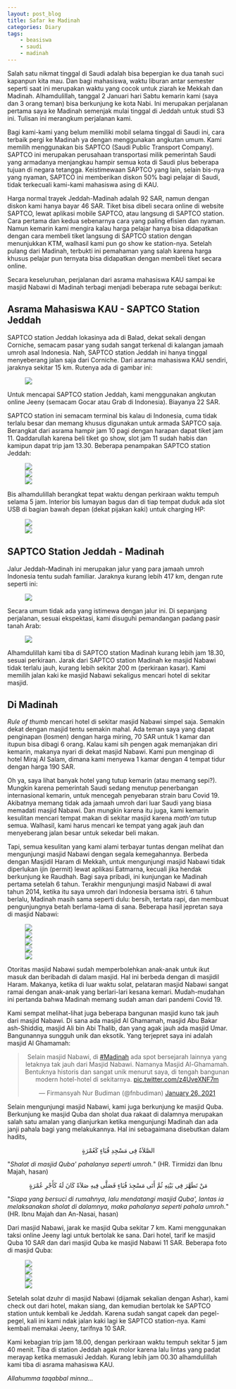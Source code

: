 ```yaml
---
layout: post_blog
title: Safar ke Madinah
categories: Diary
tags:
    - beasiswa
    - saudi
    - madinah
---
```


Salah satu nikmat tinggal di Saudi adalah bisa bepergian ke dua tanah suci kapanpun kita mau. Dan bagi mahasiswa, waktu liburan antar semester seperti saat ini merupakan waktu yang cocok untuk ziarah ke Mekkah dan Madinah. Alhamdulillah, tanggal 2 Januari hari Sabtu kemarin kami (saya dan 3 orang teman) bisa berkunjung ke kota Nabi. Ini merupakan perjalanan pertama saya ke Madinah semenjak mulai tinggal di Jeddah untuk studi S3 ini. Tulisan ini merangkum perjalanan kami.

Bagi kami-kami yang belum memiliki mobil selama tinggal di Saudi ini, cara terbaik pergi ke Madinah ya dengan menggunakan angkutan umum. Kami memilih menggunakan bis SAPTCO (Saudi Public Transport Company). SAPTCO ini merupakan perusahaan transportasi milik pemerintah Saudi yang armadanya menjangkau hampir semua kota di Saudi plus beberapa tujuan di negara tetangga. Keistimewaan SAPTCO yang lain, selain bis-nya yang nyaman, SAPTCO ini memberikan diskon 50% bagi pelajar di Saudi, tidak terkecuali kami-kami mahasiswa asing di KAU. 

Harga normal trayek Jeddah-Madinah adalah 92 SAR, namun dengan diskon kami hanya bayar 46 SAR. Tiket bisa dibeli secara online di website SAPTCO, lewat aplikasi mobile SAPTCO, atau langsung di SAPTCO station. Cara pertama dan kedua sebenarnya cara yang paling efisien dan nyaman. Namun kemarin kami mengira kalau harga pelajar hanya bisa didapatkan dengan cara membeli tiket langsung di SAPTCO station dengan menunjukkan KTM, walhasil kami pun go show ke station-nya. Setelah pulang dari Madinah, terbukti ini pemahaman yang salah karena harga khusus pelajar pun ternyata bisa didapatkan dengan membeli tiket secara online.

Secara keseluruhan, perjalanan dari asrama mahasiswa KAU sampai ke masjid Nabawi di Madinah terbagi menjadi beberapa rute sebagai berikut:

## Asrama Mahasiswa KAU - SAPTCO Station Jeddah

SAPTCO station Jeddah lokasinya ada di Balad, dekat sekali dengan Corniche, semacam pasar yang sudah sangat terkenal di kalangan jamaah umroh asal Indonesia. Nah, SAPTCO station Jeddah ini hanya tinggal menyeberang jalan saja dari Corniche. Dari asrama mahasiswa KAU sendiri, jaraknya sekitar 15 km. Rutenya ada di gambar ini:

<figure>
    <a href="https://lh3.googleusercontent.com/JTEjTyCDAtk9lNe9QWS184vAMakqFMdAT5rQJVv5QymVIkj0PwDRq9Tk_0fsa5qMcrDTnRtGZoMBOrJ913JiKOrefKHqL_uN_iBZhnLF40CkXVSI3N9U7uqYH89kNXnKxXbczdoTmQ=w2400?source=screenshot.guru"> <img src="https://lh3.googleusercontent.com/JTEjTyCDAtk9lNe9QWS184vAMakqFMdAT5rQJVv5QymVIkj0PwDRq9Tk_0fsa5qMcrDTnRtGZoMBOrJ913JiKOrefKHqL_uN_iBZhnLF40CkXVSI3N9U7uqYH89kNXnKxXbczdoTmQ=w600-h315-p-k" /> </a>
</figure>

Untuk mencapai SAPTCO station Jeddah, kami menggunakan angkutan online Jeeny (semacam Gocar atau Grab di Indonesia). Biayanya 22 SAR.

SAPTCO station ini semacam terminal bis kalau di Indonesia, cuma tidak terlalu besar dan memang khusus digunakan untuk armada SAPTCO saja. Berangkat dari asrama hampir jam 10 pagi dengan harapan dapat tiket jam 11. Qaddarullah karena beli tiket go show, slot jam 11 sudah habis dan kamipun dapat trip jam 13.30. Beberapa penampakan SAPTCO station Jeddah:

<figure>
    <a href="https://lh3.googleusercontent.com/HZ8V5RXm99uLJe9CVqSi903BazcimVYtlj2UaLtfGasYmRIJVabEoH5xJOuXeR9p9VoR5mO4jwoUX_1DTrHO6vJLHyKnFXtuiKQ0XEff2UI5zQObejRd89zeVkh4_-38SGfHeOOtDQ=w2400?source=screenshot.guru"> <img src="https://lh3.googleusercontent.com/HZ8V5RXm99uLJe9CVqSi903BazcimVYtlj2UaLtfGasYmRIJVabEoH5xJOuXeR9p9VoR5mO4jwoUX_1DTrHO6vJLHyKnFXtuiKQ0XEff2UI5zQObejRd89zeVkh4_-38SGfHeOOtDQ=w600-h315-p-k" /> </a><br>
    <a href="https://lh3.googleusercontent.com/pOsYGgR1vLHSdeE5IeLN8hacoPBFPCOzQxWcKlp9jNw4eGKYrUISQkLFcANpfyooNe61tzOFbK_nW9YHxXgJtZAQsCfKSADF_jH89Ul4ASpEqoqzAuyf-GAbh5XG1T3oV51BoaNktQ=w2400?source=screenshot.guru"> <img src="https://lh3.googleusercontent.com/pOsYGgR1vLHSdeE5IeLN8hacoPBFPCOzQxWcKlp9jNw4eGKYrUISQkLFcANpfyooNe61tzOFbK_nW9YHxXgJtZAQsCfKSADF_jH89Ul4ASpEqoqzAuyf-GAbh5XG1T3oV51BoaNktQ=w600-h315-p-k" /> </a><br>
    <a href="https://lh3.googleusercontent.com/FsjT0g6DqgD4Ehm3tWoGXOVJbrXIxarc_EH3ZCPnOp7GOB8X6-UDQjijl5shGYlhfY8Mhr05g6tRdeiOFoVs8AlTtyRa_31khX6PxEJZXiuZ5URrdJEP8CyAj0TZh3SaG_t__nPc6w=w2400?source=screenshot.guru"> <img src="https://lh3.googleusercontent.com/FsjT0g6DqgD4Ehm3tWoGXOVJbrXIxarc_EH3ZCPnOp7GOB8X6-UDQjijl5shGYlhfY8Mhr05g6tRdeiOFoVs8AlTtyRa_31khX6PxEJZXiuZ5URrdJEP8CyAj0TZh3SaG_t__nPc6w=w600-h315-p-k" /> </a>
</figure>

Bis alhamdulillah berangkat tepat waktu dengan perkiraan waktu tempuh selama 5 jam. Interior bis lumayan bagus dan di tiap tempat duduk ada slot USB di bagian bawah depan (dekat pijakan kaki) untuk charging HP:

<figure>
    <a href="https://lh3.googleusercontent.com/c9flqx_OAuRW_j95qp3zj2VxtlT9OOVtZ6xqtlNgHLYRnsrYlkrLWaeE2hUerzwpKIALVVDg9cKcYbFju_ze9U0bzUXmB7Q44ii_bQo3W7X8icHt0jix7lN6GvyD0d_iP3h3Clp4xg=w2400?source=screenshot.guru"> <img src="https://lh3.googleusercontent.com/c9flqx_OAuRW_j95qp3zj2VxtlT9OOVtZ6xqtlNgHLYRnsrYlkrLWaeE2hUerzwpKIALVVDg9cKcYbFju_ze9U0bzUXmB7Q44ii_bQo3W7X8icHt0jix7lN6GvyD0d_iP3h3Clp4xg=w600-h315-p-k" /> </a><br>
    <a href="https://lh3.googleusercontent.com/kRsf7kcSDNzni3s3bH_p6KuJnwSKE_aJCmifmxTQ0mPffLxdG5lMql_IsIRBjo5wtOAVBQJLNjG-XLvXXtcboK7ZuvypjkxDnpilF31-9Cy8cCEGbC4vV9WLHPP8zrdbVfYDFnaeCg=w2400?source=screenshot.guru"> <img src="https://lh3.googleusercontent.com/kRsf7kcSDNzni3s3bH_p6KuJnwSKE_aJCmifmxTQ0mPffLxdG5lMql_IsIRBjo5wtOAVBQJLNjG-XLvXXtcboK7ZuvypjkxDnpilF31-9Cy8cCEGbC4vV9WLHPP8zrdbVfYDFnaeCg=w600-h315-p-k" /> </a>
</figure>

## SAPTCO Station Jeddah - Madinah

Jalur Jeddah-Madinah ini merupakan jalur yang para jamaah umroh Indonesia tentu sudah familiar. Jaraknya kurang lebih 417 km, dengan rute seperti ini:

<figure>
    <a href="https://lh3.googleusercontent.com/39xKaqUutEPYU5T3Z0w5bOVZiOtVUoMhSNjPK44ENI0KpQNI-QmauppAns1ed5TPxzjcQrUqP95oyQl9PDRnyADJrInm9DfMytSou079KcM3c5i5Wyo3gIdTYOaJqSAQAkKrY36bzw=w2400?source=screenshot.guru"> <img src="https://lh3.googleusercontent.com/39xKaqUutEPYU5T3Z0w5bOVZiOtVUoMhSNjPK44ENI0KpQNI-QmauppAns1ed5TPxzjcQrUqP95oyQl9PDRnyADJrInm9DfMytSou079KcM3c5i5Wyo3gIdTYOaJqSAQAkKrY36bzw=w600-h315-p-k" /> </a>
</figure>

Secara umum tidak ada yang istimewa dengan jalur ini. Di sepanjang perjalanan, sesuai ekspektasi, kami disuguhi pemandangan padang pasir tanah Arab:

<figure>
    <a href="https://lh3.googleusercontent.com/XO-PTJRHGTrtvqM12PSy96OVV2S_i2I31EHYhjm6sZUa_zSiiJ3jUfkuS-2h97h8kNSvpDnAfRYZr_O6WZVd0sUAI5wrd-hIViWIC9FyhTdSo5Q9xx1Gd5TMJTgZ15yxiKhFUGsMVQ=w2400?source=screenshot.guru"> <img src="https://lh3.googleusercontent.com/XO-PTJRHGTrtvqM12PSy96OVV2S_i2I31EHYhjm6sZUa_zSiiJ3jUfkuS-2h97h8kNSvpDnAfRYZr_O6WZVd0sUAI5wrd-hIViWIC9FyhTdSo5Q9xx1Gd5TMJTgZ15yxiKhFUGsMVQ=w600-h315-p-k" /> </a>
</figure>

Alhamdulillah kami tiba di SAPTCO station Madinah kurang lebih jam 18.30, sesuai perkiraan. Jarak dari SAPTCO station Madinah ke masjid Nabawi tidak terlalu jauh, kurang lebih sekitar 200 m (perkiraan kasar). Kami memilih jalan kaki ke masjid Nabawi sekaligus mencari hotel di sekitar masjid.

## Di Madinah

*Rule of thumb* mencari hotel di sekitar masjid Nabawi simpel saja. Semakin dekat dengan masjid tentu semakin mahal. Ada teman saya yang dapat penginapan (losmen) dengan harga miring, 70 SAR untuk 1 kamar dan itupun bisa dibagi 6 orang. Kalau kami sih pengen agak memanjakan diri kemarin, makanya nyari di dekat masjid Nabawi. Kami pun menginap di hotel Miraj Al Salam, dimana kami menyewa 1 kamar dengan 4 tempat tidur dengan harga 190 SAR.

Oh ya, saya lihat banyak hotel yang tutup kemarin (atau memang sepi?). Mungkin karena pemerintah Saudi sedang menutup penerbangan internasional kemarin, untuk mencegah penyebaran strain baru Covid 19. Akibatnya memang tidak ada jamaah umroh dari luar Saudi yang biasa memadati masjid Nabawi. Dan mungkin karena itu juga, kami kemarin kesulitan mencari tempat makan di sekitar masjid karena *math'am* tutup semua. Walhasil, kami harus mencari ke tempat yang agak jauh dan menyeberang jalan besar untuk sekedar beli makan.

Tapi, semua kesulitan yang kami alami terbayar tuntas dengan melihat dan mengunjungi masjid Nabawi dengan segala kemegahannya. Berbeda dengan Masjidil Haram di Mekkah, untuk mengunjungi masjid Nabawi tidak diperlukan ijin (permit) lewat aplikasi Eatmarna, kecuali jika hendak berkunjung ke Raudhah. Bagi saya pribadi, ini kunjungan ke Madinah pertama setelah 6 tahun. Terakhir mengunjungi masjid Nabawi di awal tahun 2014, ketika itu saya umroh dari Indonesia bersama istri. 6 tahun berlalu, Madinah masih sama seperti dulu: bersih, tertata rapi, dan membuat pengunjungnya betah berlama-lama di sana. Beberapa hasil jepretan saya di masjid Nabawi:

<figure>
    <a href="https://lh3.googleusercontent.com/hA6JuefaeLkPmvhmcmCq5dM5dZKpz1B26WSma2PgAZGjWbSShfyLah00zGuwlKez8HFa5b9kd0KixOkBwrbI06uKrTIGcMAF7e_EBlg6mwnjthq-a9PWOHF0QxP8R2o5DpeHmiQnyg=w2400?source=screenshot.guru"> <img src="https://lh3.googleusercontent.com/hA6JuefaeLkPmvhmcmCq5dM5dZKpz1B26WSma2PgAZGjWbSShfyLah00zGuwlKez8HFa5b9kd0KixOkBwrbI06uKrTIGcMAF7e_EBlg6mwnjthq-a9PWOHF0QxP8R2o5DpeHmiQnyg=w600-h315-p-k" /> </a><br>
    <a href="https://lh3.googleusercontent.com/uUdaSQjrGRQSKujSB9NuJbLjhpMuSVVOatqMQ9T0el2BGyhwhyWFMIfh2itSiGUgJpcDdNEFFyy1qvrz7U9AuaG7pHQ8u8ikR-Q6TQx1673lV3be6aRBFhVr9F26ICCsz1JxRlKnsw=w2400?source=screenshot.guru"> <img src="https://lh3.googleusercontent.com/uUdaSQjrGRQSKujSB9NuJbLjhpMuSVVOatqMQ9T0el2BGyhwhyWFMIfh2itSiGUgJpcDdNEFFyy1qvrz7U9AuaG7pHQ8u8ikR-Q6TQx1673lV3be6aRBFhVr9F26ICCsz1JxRlKnsw=w600-h315-p-k" /> </a><br>
    <a href="https://lh3.googleusercontent.com/LrX8at3JMfBP9x_0nbwpc9B44YZ0HCnwyl4UqHb270SIh8ixK3fyIBG8JvnQIeEpyXYsjayxBTv9rmsEVEWYgOQTfX1Q8am_mU7_u81RLkkJKlhIyvbIcVi6aeZBiJnsz832Eo2oFQ=w2400?source=screenshot.guru"> <img src="https://lh3.googleusercontent.com/LrX8at3JMfBP9x_0nbwpc9B44YZ0HCnwyl4UqHb270SIh8ixK3fyIBG8JvnQIeEpyXYsjayxBTv9rmsEVEWYgOQTfX1Q8am_mU7_u81RLkkJKlhIyvbIcVi6aeZBiJnsz832Eo2oFQ=w600-h315-p-k" /> </a><br>
    <a href="https://lh3.googleusercontent.com/ZYwa7YCZJZjJyt-YLs3XpIEj9Zgww25-Es7M1aNxuLmtDg3IbpZz4rdFrRFQcnlCH8hnAMVVxb_yOtM5ISPd2qMCszvsboWbA_Not0ggRv3HqA_L8M_N-JJn42Zl9gz47fmXxheThQ=w2400?source=screenshot.guru"> <img src="https://lh3.googleusercontent.com/ZYwa7YCZJZjJyt-YLs3XpIEj9Zgww25-Es7M1aNxuLmtDg3IbpZz4rdFrRFQcnlCH8hnAMVVxb_yOtM5ISPd2qMCszvsboWbA_Not0ggRv3HqA_L8M_N-JJn42Zl9gz47fmXxheThQ=w600-h315-p-k" /> </a><br>
    <a href="https://lh3.googleusercontent.com/lNZ_aWS10jrsaCxCuDUnA-VsfPgBnWEe4NPuD1NzHyQg1aZg-TJE6n1us2p7Ji9OgODDM42qRP8hvzbZzEinsUX1zzrrBCR0OYvXWMx6jNCHk91EEJFOXd7UYS62buuTIP_DwCRKIA=w2400?source=screenshot.guru"> <img src="https://lh3.googleusercontent.com/lNZ_aWS10jrsaCxCuDUnA-VsfPgBnWEe4NPuD1NzHyQg1aZg-TJE6n1us2p7Ji9OgODDM42qRP8hvzbZzEinsUX1zzrrBCR0OYvXWMx6jNCHk91EEJFOXd7UYS62buuTIP_DwCRKIA=w600-h315-p-k" /> </a>
</figure>

Otoritas masjid Nabawi sudah memperbolehkan anak-anak untuk ikut masuk dan beribadah di dalam masjid. Hal ini berbeda dengan di masjidil Haram. Makanya, ketika di luar waktu solat, pelataran masjid Nabawi sangat ramai dengan anak-anak yang berlari-lari kesana kemari. Mudah-mudahan ini pertanda bahwa Madinah memang sudah aman dari pandemi Covid 19.

Kami sempat melihat-lihat juga beberapa bangunan masjid kuno tak jauh dari masjid Nabawi. Di sana ada masjid Al Ghamamah, masjid Abu Bakar ash-Shiddiq, masjid Ali bin Abi Thalib, dan yang agak jauh ada masjid Umar. Bangunannya sungguh unik dan eksotik. Yang terjepret saya ini adalah masjid Al Ghamamah: 

<center>
<blockquote class="twitter-tweet"><p lang="in" dir="ltr">Selain masjid Nabawi, di <a href="https://twitter.com/hashtag/Madinah?src=hash&amp;ref_src=twsrc%5Etfw">#Madinah</a> ada spot bersejarah lainnya yang letaknya tak jauh dari Masjid Nabawi. Namanya Masjid Al-Ghamamah. Bentuknya historis dan sangat unik menurut saya, di tengah bangunan modern hotel-hotel di sekitarnya. <a href="https://t.co/z4UveXNF7m">pic.twitter.com/z4UveXNF7m</a></p>&mdash; Firmansyah Nur Budiman (@fnbudiman) <a href="https://twitter.com/fnbudiman/status/1354068730993631235?ref_src=twsrc%5Etfw">January 26, 2021</a></blockquote> <script async src="https://platform.twitter.com/widgets.js" charset="utf-8"></script>
</center> 

Selain mengunjungi masjid Nabawi, kami juga berkunjung ke masjid Quba. Berkunjung ke masjid Quba dan sholat dua rakaat di dalamnya merupakan salah satu amalan yang dianjurkan ketika mengunjungi Madinah dan ada janji pahala bagi yang melakukannya. Hal ini sebagaimana disebutkan dalam hadits, 

<center>
الصَّلاَةُ فِى مَسْجِدِ قُبَاءٍ كَعُمْرَةٍ
</center>

"*Shalat di masjid Quba' pahalanya seperti umroh.*" (HR. Tirmidzi dan Ibnu Majah, hasan)

<center>
مَنْ تَطَهَّرَ فِى بَيْتِهِ ثُمَّ أَتَى مَسْجِدَ قُبَاءٍ فَصَلَّى فِيهِ صَلاَةً كَانَ لَهُ كَأَجْرِ عُمْرَةٍ
</center>

"*Siapa yang bersuci di rumahnya, lalu mendatangi masjid Quba', lantas ia melaksanakan sholat di dalamnya, maka pahalanya seperti pahala umroh.*" (HR. Ibnu Majah dan An-Nasai, hasan)

Dari masjid Nabawi, jarak ke masjid Quba sekitar 7 km. Kami menggunakan taksi online Jeeny lagi untuk bertolak ke sana. Dari hotel, tarif ke masjid Quba 10 SAR dan dari masjid Quba ke masjid Nabawi 11 SAR. Beberapa foto di masjid Quba:

<figure>
    <a href="https://lh3.googleusercontent.com/v0GbQsNDQe3FK2bdzuiHiccJ51ezIzbnRYB2ejOVd-7D_-vtjIcm4zcpUkxhXH7AQPhT5kIGc9uEozbw1Y2ieTU3JsaPUxumQ-IuRuM7nW-TesEehV9NER_Zg8lV3Qb6eBoVtNlqzg=w2400?source=screenshot.guru"> <img src="https://lh3.googleusercontent.com/v0GbQsNDQe3FK2bdzuiHiccJ51ezIzbnRYB2ejOVd-7D_-vtjIcm4zcpUkxhXH7AQPhT5kIGc9uEozbw1Y2ieTU3JsaPUxumQ-IuRuM7nW-TesEehV9NER_Zg8lV3Qb6eBoVtNlqzg=w600-h315-p-k" /> </a><br>
    <a href="https://lh3.googleusercontent.com/VsEhdVyFksh0UmBtL912-dTRn5hBGqHMNNWbQwaEfiRq8itRbfwxMDWFApD1iHU3TV3Xj9yeK3oIoNriJSZdRMTDxhnBQDQpBQFC2gwb5WiuVvqHuQ6EZ_kIBlWSGcBZIFD9fBFnMA=w2400?source=screenshot.guru"> <img src="https://lh3.googleusercontent.com/VsEhdVyFksh0UmBtL912-dTRn5hBGqHMNNWbQwaEfiRq8itRbfwxMDWFApD1iHU3TV3Xj9yeK3oIoNriJSZdRMTDxhnBQDQpBQFC2gwb5WiuVvqHuQ6EZ_kIBlWSGcBZIFD9fBFnMA=w600-h315-p-k" /> </a><br>
    <a href="https://lh3.googleusercontent.com/ag9X6zIhOhYu3HhjSophUh8GdulNTK3ImjczW7tVmXQLGvviYBoS1OsA4Zq2z7h0ACQvzNqNc25bd2WbRJnOZrlwiLlCfin22SJkStQcWj-a_eVGnjpfUlYAHvEf2w_-F2r9v7hTTA=w2400?source=screenshot.guru"> <img src="https://lh3.googleusercontent.com/ag9X6zIhOhYu3HhjSophUh8GdulNTK3ImjczW7tVmXQLGvviYBoS1OsA4Zq2z7h0ACQvzNqNc25bd2WbRJnOZrlwiLlCfin22SJkStQcWj-a_eVGnjpfUlYAHvEf2w_-F2r9v7hTTA=w600-h315-p-k" /> </a><br>
    <a href="https://lh3.googleusercontent.com/D04-1c7pH23TsUy5R6NqP3hPtPthkAMkLjLFjnJ-p7AngBZR5jmbqbwLy0CastZBMFXBGgIExwgcG4qjVoSGtJ-LS1v7kNZuZp5auG97cIlKZhmlqG3i7-ly4Fl6Ca6YTehRWh14IQ=w2400?source=screenshot.guru"> <img src="https://lh3.googleusercontent.com/D04-1c7pH23TsUy5R6NqP3hPtPthkAMkLjLFjnJ-p7AngBZR5jmbqbwLy0CastZBMFXBGgIExwgcG4qjVoSGtJ-LS1v7kNZuZp5auG97cIlKZhmlqG3i7-ly4Fl6Ca6YTehRWh14IQ=w600-h315-p-k" /> </a>
</figure>

Setelah solat dzuhr di masjid Nabawi (dijamak sekalian dengan Ashar), kami check out dari hotel, makan siang, dan kemudian bertolak ke SAPTCO station untuk kembali ke Jeddah. Karena sudah sangat capek dan pegel-pegel, kali ini kami ndak jalan kaki lagi ke SAPTCO station-nya. Kami kembali memakai Jeeny, tarifnya 10 SAR.

Kami kebagian trip jam 18.00, dengan perkiraan waktu tempuh sekitar 5 jam 40 menit. Tiba di station Jeddah agak molor karena lalu lintas yang padat merayap ketika memasuki Jeddah. Kurang lebih jam 00.30 alhamdulillah kami tiba di asrama mahasiswa KAU. 

*Allahumma taqabbal minna...*